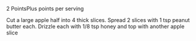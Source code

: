 2 PointsPlus points per serving

Cut a large apple half into 4 thick slices.  Spread 2 slices with 1 tsp peanut butter each.  Drizzle each with 1/8 tsp honey and top with another apple slice


